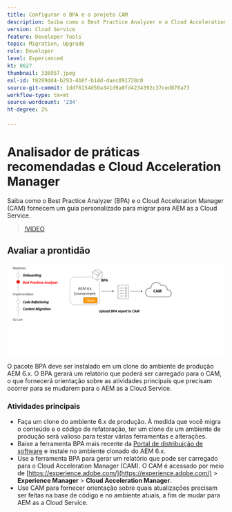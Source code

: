 ```yaml
---
title: Configurar o BPA e o projeto CAM
description: Saiba como o Best Practice Analyzer e o Cloud Acceleration Manager fornecem um guia personalizado para a migração para AEM as a Cloud Service.
version: Cloud Service
feature: Developer Tools
topic: Migration, Upgrade
role: Developer
level: Experienced
kt: 8627
thumbnail: 336957.jpeg
exl-id: f8289dd4-b293-4b8f-b14d-daec091728c0
source-git-commit: 1ddf6154d50a341d9a0fd4234392c37ced878a73
workflow-type: tm+mt
source-wordcount: '234'
ht-degree: 2%

---
```


# Analisador de práticas recomendadas e Cloud Acceleration Manager

Saiba como o Best Practice Analyzer (BPA) e o Cloud Acceleration Manager (CAM) fornecem um guia personalizado para migrar para AEM as a Cloud Service. 

>[!VIDEO](https://video.tv.adobe.com/v/336957/?quality=12&learn=on)

## Avaliar a prontidão

![Diagrama de alto nível de BPA e CAM](assets/bpa-cam-diagram.png)

O pacote BPA deve ser instalado em um clone do ambiente de produção AEM 6.x. O BPA gerará um relatório que poderá ser carregado para o CAM, o que fornecerá orientação sobre as atividades principais que precisam ocorrer para se mudarem para o AEM as a Cloud Service.

### Atividades principais

* Faça um clone do ambiente 6.x de produção. À medida que você migra o conteúdo e o código de refatoração, ter um clone de um ambiente de produção será valioso para testar várias ferramentas e alterações.
* Baixe a ferramenta BPA mais recente da [Portal de distribuição de software](https://experience.adobe.com/#/downloads/content/software-distribution/en/aemcloud.html) e instale no ambiente clonado do AEM 6.x.
* Use a ferramenta BPA para gerar um relatório que pode ser carregado para o Cloud Acceleration Manager (CAM). O CAM é acessado por meio de [https://experience.adobe.com/](https://experience.adobe.com/) > **Experience Manager** > **Cloud Acceleration Manager**.
* Use CAM para fornecer orientação sobre quais atualizações precisam ser feitas na base de código e no ambiente atuais, a fim de mudar para AEM as a Cloud Service.
